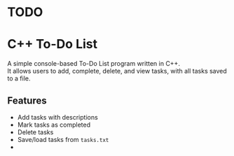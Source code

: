 # TODO
# C++ To-Do List

A simple console-based To-Do List program written in C++.  
It allows users to add, complete, delete, and view tasks, with all tasks saved to a file.

## Features
- Add tasks with descriptions
- Mark tasks as completed
- Delete tasks
- Save/load tasks from `tasks.txt`
- 
